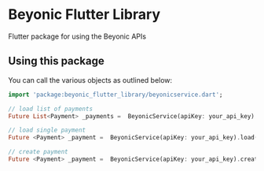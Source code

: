 # Beyonic Flutter Library

Flutter package for using the Beyonic APIs

## Using this package

You can call the various objects as outlined below:

```dart
import 'package:beyonic_flutter_library/beyonicservice.dart';

// load list of payments
Future List<Payment> _payments =  BeyonicService(apiKey: your_api_key).load(Payment.all, offset: 0);

// load single payment
Future <Payment> _payment =  BeyonicService(apiKey: your_api_key).load(Payment.single);

// create payment
Future <Payment> _payment =  BeyonicService(apiKey: your_api_key).create(Payment.create, params);

```